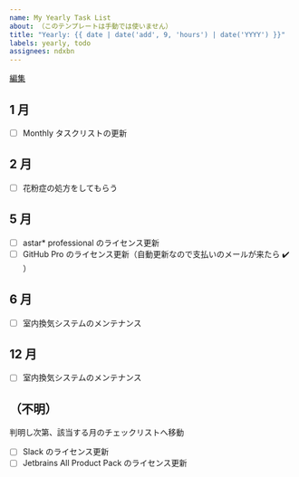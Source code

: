 ```yaml
---
name: My Yearly Task List
about: （このテンプレートは手動では使いません）
title: "Yearly: {{ date | date('add', 9, 'hours') | date('YYYY') }}"
labels: yearly, todo
assignees: ndxbn
---
```

[編集](https://github.com/ndxbn/ndxbn/edit/master/.github/ISSUE_TEMPLATE/zz38-yearly-todo.md)

## 1 月

- [ ] Monthly タスクリストの更新

## 2 月

- [ ] 花粉症の処方をしてもらう

## 5 月

- [ ] astar* professional のライセンス更新
- [ ] GitHub Pro のライセンス更新（自動更新なので支払いのメールが来たら ✔️ ）

## 6 月

- [ ] 室内換気システムのメンテナンス

## 12 月

- [ ] 室内換気システムのメンテナンス

## （不明）

判明し次第、該当する月のチェックリストへ移動

- [ ] Slack のライセンス更新
- [ ] Jetbrains All Product Pack のライセンス更新
